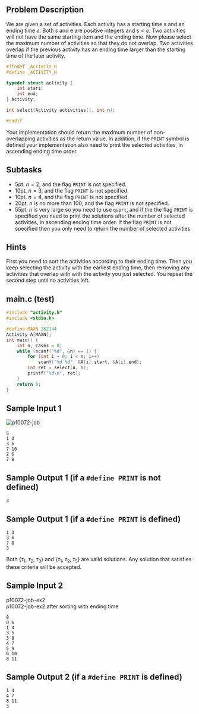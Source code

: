 ## Problem Description ##

We are given a set of activities. Each activity has a starting time s and an ending time $e$. Both $s$ and e are positive integers and $s < e$. Two activities will not have the same starting item and the ending time. Now please select the maximum number of activities so that they do not overlap. Two activities overlap if the previous activity has an ending time larger than the starting time of the later activity.

```c
#ifndef _ACTIVITY_H
#define _ACTIVITY_H 

typedef struct activity {
    int start;
    int end;
} Activity;

int select(Activity activities[], int n);

#endif
```

Your implementation should return the maximum number of non-overlapping activities as the return value. In addition, if the `PRINT` symbol is defined your implementation also need to print the selected activities, in ascending ending time order.

## Subtasks ##

* 5pt. $n = 2$, and the flag `PRINT` is not specified.
* 10pt. $n = 3$, and the flag `PRINT` is not specified.
* 10pt. $n = 4$, and the flag `PRINT` is not specified.
* 20pt. $n$ is no more than 100, and the flag `PRINT` is not specified.
* 55pt. $n$ is very large so you need to use `qsort`, and if the the flag `PRINT` is specified you need to print the solutions after the number of selected activities, in ascending ending time order. If the flag `PRINT` is not specified then you only need to return the number of selected activities.

## Hints ##

First you need to sort the activities according to their ending time. Then you keep selecting the activity with the earliest ending time, then removing any activities that overlap with with the activity you just selected. You repeat the second step until no activities left.

## main.c (test) ##
```c
#include "activity.h"
#include <stdio.h>

#define MAXN 262144
Activity A[MAXN];
int main() {
	int n, cases = 0;
	while (scanf("%d", &n) == 1) {
		for (int i = 0; i < n; i++)
			scanf("%d %d", &A[i].start, &A[i].end);
		int ret = select(A, n);
		printf("%d\n", ret);
	}
	return 0;
}
```

## Sample Input 1 ##

![p10072-job](/images/problems/p10072-job-ex1.jpg)

```
5
1 3
3 6
7 10
2 6
7 8
```

## Sample Output 1 (if a `#define PRINT` is not defined) ##
```
3
```

## Sample Output 1 (if a `#define PRINT` is defined) ##
```
1 3
3 6
7 8
3
```

Both $\{\tau_{1}, \; \tau_{2}, \; \tau_{3}\}$ and $\{\tau_{1}, \; \tau_{2}, \; \tau_{5}\}$ are valid solutions.  Any solution that satisfies these criteria will be accepted.

## Sample Input 2 ##

<div class="pure-g">
	<div class="pure-u-1-2"><img class="pure-img-responsive" src="/images/problems/p10072-job-ex2.jpg" alt=""><span class="caption">p10072-job-ex2</span></div>
	<div class="pure-u-1-2"><img class="pure-img-responsive" src="/images/problems/p10072-job-ex2-sort.jpg" alt=""><span class="caption">p10072-job-ex2 after sorting with ending time</span></div>
</div>

```
8
0 6
1 4
3 5
3 8
4 7
5 9
6 10
8 11
```

## Sample Output 2 (if a `#define PRINT` is defined) ##
```
1 4
4 7
8 11
3
```